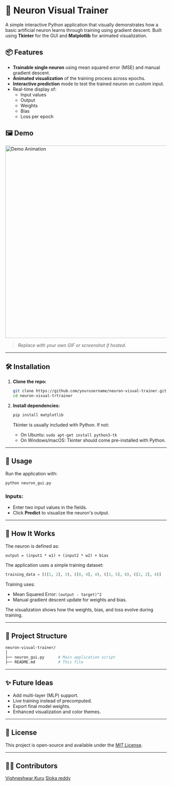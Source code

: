 
# 🧠 Neuron Visual Trainer

A simple interactive Python application that visually demonstrates how a basic artificial neuron learns through training using gradient descent. Built using **Tkinter** for the GUI and **Matplotlib** for animated visualization.


## 📦 Features

- **Trainable single neuron** using mean squared error (MSE) and manual gradient descent.
- **Animated visualization** of the training process across epochs.
- **Interactive prediction** mode to test the trained neuron on custom input.
- Real-time display of:
  - Input values
  - Output
  - Weights
  - Bias
  - Loss per epoch

## 🖼️ Demo

<img src="https://github.com/yourusername/neuron-visual-trainer/raw/main/demo.gif" alt="Demo Animation" width="600"/>

> _Replace with your own GIF or screenshot if hosted._

---

## 🛠️ Installation

1. **Clone the repo:**
   ```bash
   git clone https://github.com/yourusername/neuron-visual-trainer.git
   cd neuron-visual-trtrainer
   ```

2. **Install dependencies:**
   ```bash
   pip install matplotlib
   ```

   Tkinter is usually included with Python. If not:
   - On Ubuntu: `sudo apt-get install python3-tk`
   - On Windows/macOS: Tkinter should come pre-installed with Python.

---

## 🚀 Usage

Run the application with:

```bash
python neuron_gui.py
```

### Inputs:
- Enter two input values in the fields.
- Click **Predict** to visualize the neuron's output.

---

## 🧠 How It Works

The neuron is defined as:

```
output = (input1 * w1) + (input2 * w2) + bias
```

The application uses a simple training dataset:

```python
training_data = [([1, 2], 3), ([0, 4], 4), ([3, 5], 8), ([2, 2], 4)]
```

Training uses:
- Mean Squared Error: `(output - target)^2`
- Manual gradient descent update for weights and bias.

The visualization shows how the weights, bias, and loss evolve during training.

---

## 📁 Project Structure

```bash
neuron-visual-trainer/
│
├── neuron_gui.py      # Main application script
├── README.md          # This file
```

---

## ✨ Future Ideas

- Add multi-layer (MLP) support.
- Live training instead of precomputed.
- Export final model weights.
- Enhanced visualization and color themes.

---

## 📜 License

This project is open-source and available under the [MIT License](LICENSE).

---

## 🙋‍♂️ Contributors

[Vighneshwar Kuru](https://github.com/vighneshwarkuru)
[Sloka reddy](https://github.com/slokareddyyy)
